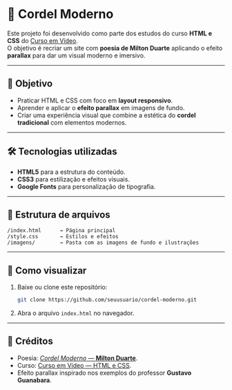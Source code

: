 # 📜 Cordel Moderno

Este projeto foi desenvolvido como parte dos estudos do curso **HTML e CSS** do [Curso em Vídeo](https://www.cursoemvideo.com/).  
O objetivo é recriar um site com **poesia de Milton Duarte** aplicando o efeito **parallax** para dar um visual moderno e imersivo.

---

## 🎯 Objetivo
- Praticar HTML e CSS com foco em **layout responsivo**.
- Aprender e aplicar o **efeito parallax** em imagens de fundo.
- Criar uma experiência visual que combine a estética do **cordel tradicional** com elementos modernos.

---

## 🛠 Tecnologias utilizadas
- **HTML5** para a estrutura do conteúdo.
- **CSS3** para estilização e efeitos visuais.
- **Google Fonts** para personalização de tipografia.

---

## 📂 Estrutura de arquivos
```
/index.html      → Página principal
/style.css       → Estilos e efeitos
/imagens/        → Pasta com as imagens de fundo e ilustrações
```

---

## 🚀 Como visualizar
1. Baixe ou clone este repositório:
   ```bash
   git clone https://github.com/seuusuario/cordel-moderno.git
   ```
2. Abra o arquivo `index.html` no navegador.

---

## 📜 Créditos
- Poesia: [*Cordel Moderno* — **Milton Duarte**](https://www.recantodasletras.com.br/poesias/3186743).
- Curso: [Curso em Vídeo — HTML e CSS](https://www.cursoemvideo.com/).
- Efeito parallax inspirado nos exemplos do professor **Gustavo Guanabara**.


